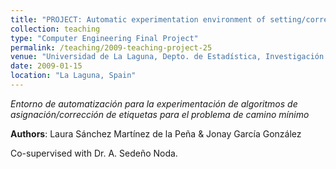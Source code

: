 ```yaml
---
title: "PROJECT: Automatic experimentation environment of setting/correcting label algorithms for the shortest path problem"
collection: teaching
type: "Computer Engineering Final Project"
permalink: /teaching/2009-teaching-project-25
venue: "Universidad de La Laguna, Depto. de Estadística, Investigación Operativa y Computación"
date: 2009-01-15
location: "La Laguna, Spain"
---
```

*Entorno de automatización para la experimentación de algoritmos de asignación/corrección de etiquetas para el problema de camino mínimo*

**Authors**: Laura Sánchez Martínez de la Peña & Jonay García González

Co-supervised with Dr. A. Sedeño Noda.